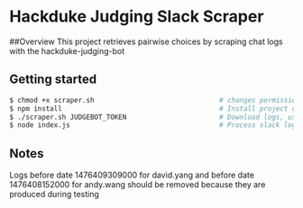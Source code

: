 # Hackduke Judging Slack Scraper

##Overview
This project retrieves pairwise choices by scraping chat logs with the hackduke-judging-bot

## Getting started
```bash
$ chmod +x scraper.sh                               # changes permissions for scraper.sh
$ npm install                                       # Install project dependencies
$ ./scraper.sh JUDGEBOT_TOKEN                       # Download logs, use token from hackduke-secrets
$ node index.js                                     # Process slack logs to find choices
```

## Notes
Logs before date 1476409309000 for david.yang and before date 1476408152000 for andy.wang should be removed because they are produced during testing